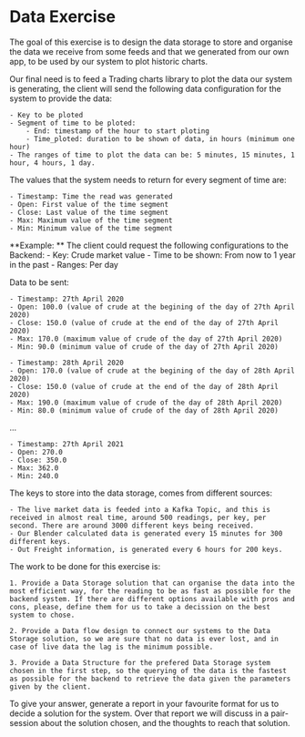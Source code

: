 # Data Exercise

The goal of this exercise is to design the data storage to store and organise the data we receive from some feeds and that we generated from our own app, to be used by our system to plot historic charts.

Our final need is to feed a Trading charts library to plot the data our system is generating, the client will send the following data configuration for the system to provide the data:

    - Key to be ploted
    - Segment of time to be ploted:
        - End: timestamp of the hour to start ploting
        - Time_ploted: duration to be shown of data, in hours (minimum one hour)
    - The ranges of time to plot the data can be: 5 minutes, 15 minutes, 1 hour, 4 hours, 1 day.


The values that the system needs to return for every segment of time are: 

    - Timestamp: Time the read was generated
    - Open: First value of the time segment
    - Close: Last value of the time segment
    - Max: Maximum value of the time segment
    - Min: Minimum value of the time segment

**Example: **
The client could request the following configurations to the Backend:
    - Key: Crude market value
    - Time to be shown: From now to 1 year in the past
    - Ranges: Per day

Data to be sent:

    - Timestamp: 27th April 2020
    - Open: 100.0 (value of crude at the begining of the day of 27th April 2020)
    - Close: 150.0 (value of crude at the end of the day of 27th April 2020)
    - Max: 170.0 (maximum value of crude of the day of 27th April 2020)
    - Min: 90.0 (minimum value of crude of the day of 27th April 2020)

    - Timestamp: 28th April 2020
    - Open: 170.0 (value of crude at the begining of the day of 28th April 2020)
    - Close: 150.0 (value of crude at the end of the day of 28th April 2020)
    - Max: 190.0 (maximum value of crude of the day of 28th April 2020)
    - Min: 80.0 (minimum value of crude of the day of 28th April 2020)

...

    - Timestamp: 27th April 2021
    - Open: 270.0
    - Close: 350.0
    - Max: 362.0 
    - Min: 240.0 

The keys to store into the data storage, comes from different sources:

    - The live market data is feeded into a Kafka Topic, and this is received in almost real time, around 500 readings, per key, per second. There are around 3000 different keys being received.
    - Our Blender calculated data is generated every 15 minutes for 300 different keys.
    - Out Freight information, is generated every 6 hours for 200 keys.

The work to be done for this exercise is:

    1. Provide a Data Storage solution that can organise the data into the most efficient way, for the reading to be as fast as possible for the backend system. If there are different options available with pros and cons, please, define them for us to take a decission on the best system to chose.

    2. Provide a Data flow design to connect our systems to the Data Storage solution, so we are sure that no data is ever lost, and in case of live data the lag is the minimum possible.

    3. Provide a Data Structure for the prefered Data Storage system chosen in the first step, so the querying of the data is the fastest as possible for the backend to retrieve the data given the parameters given by the client.


To give your answer, generate a report in your favourite format for us to decide a solution for the system. Over that report we will discuss in a pair-session about the solution chosen, and the thoughts to reach that solution.




